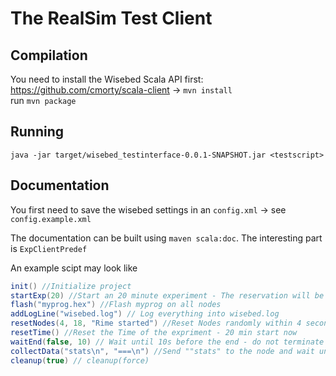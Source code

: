 The RealSim Test Client
=======================

Compilation
-----------
You need to install the Wisebed Scala API first: https://github.com/cmorty/scala-client -> `mvn install`  
run `mvn package`

Running
-------
    java -jar target/wisebed_testinterface-0.0.1-SNAPSHOT.jar <testscript>


Documentation
-------------

You first need to save the wisebed settings in an `config.xml` -> see `config.example.xml`

The documentation can be built using `maven scala:doc`. The interesting part is `ExpClientPredef`

An example scipt may look like

```scala
init() //Initialize project
startExp(20) //Start an 20 minute experiment - The reservation will be 23 minutes to allow flashing
flash("myprog.hex") //Flash myprog on all nodes
addLogLine("wisebed.log") // Log everything into wisebed.log
resetNodes(4, 18, "Rime started") //Reset Nodes randomly within 4 seconds; Seed randomness with 18; Wait for "Rime Started"
resetTime() //Reset the Time of the expriment - 20 min start now
waitEnd(false, 10) // Wait until 10s before the end - do not terminate
collectData("stats\n", "===\n") //Send ""stats" to the node and wait until all of them answered with ===
cleanup(true) // cleanup(force)
```





